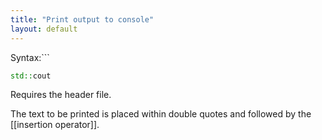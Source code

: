 ```yaml
---
title: "Print output to console"
layout: default
---
```


Syntax:```
```cpp
std::cout
```

Requires the <iostream> header file.

The text to be printed is placed within double quotes and followed by the [[insertion operator]].
